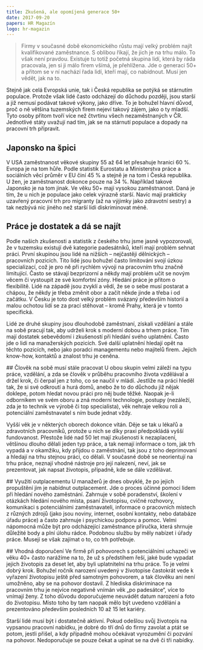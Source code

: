 ```yaml
---
title: Zkušená, ale opomíjená generace 50+
date: 2017-09-20
papers: HR Magazín
logo: hr-magazin
---
```

> Firmy v současné době ekonomického růstu mají velký problém najít kvalifikované zaměstnance. S oblibou říkají, že jich je na trhu málo. To však není pravdou. Existuje tu totiž početná skupina lidí, která by ráda pracovala, jen si ji málo firem všímá, je přehlížena. Jde o generaci 50+ a přitom se v ní nachází řada lidí, kteří mají, co nabídnout. Musí jen vědět, jak na to.

Stejně jak celá Evropská unie, tak i Česká republika se potýká se stárnutím populace. Protože však lidé často odcházejí do důchodu později, jsou starší a již nemusí podávat takové výkony, jako dříve. To je bohužel hlavní důvod, proč o ně většina tuzemských firem nejeví takový zájem, jako o ty mladší. Tyto osoby přitom tvoří více než čtvrtinu všech nezaměstnaných v ČR. Jednotlivé státy uvažují nad tím, jak se na stárnutí populace a dopady na pracovní trh připravit.

## Japonsko na špici

V USA zaměstnanost věkové skupiny 55 až 64 let přesahuje hranici 60 %. Evropa je na tom hůře. Podle statistik Eurostatu a Ministerstva práce a sociálních věcí průměr v EU činí 45 % a stejně je na tom i Česká republika. U žen, je zaměstnanost dokonce pouze na 34 %. Například takové Japonsko je na tom jinak. Ve věku 50+ mají vysokou zaměstnanost. Daná je tím, že u nich je populace jako celek výrazně starší. Navíc mají prakticky uzavřený pracovní trh pro migranty (až na výjimky jako zdravotní sestry) a tak nezbývá nic jiného než starší lidi diskriminovat méně.

## Práce je dostatek a dá se najít

Podle našich zkušenosti a statistik z českého trhu jsme jasně vypozorovali, že v tuzemsku existují dvě kategorie padesátníků, kteří mají problém sehnat práci. První skupinou jsou lidé na nižších – nejčastěji dělnických – pracovních pozicích. Tito lidé jsou bohužel často limitování svojí úzkou specializací, což je pro ně při rychlém vývoji na pracovním trhu značně limitující. Často se stávají bezprizorní a někdy mají problém učit se novým věcem či vystoupit ze své komfortní zóny. Hledání práce je přitom o flexibilitě. Lidé na západě jsou zvyklí a vědí, že se o sebe musí postarat a chápou, že někdy je třeba změnit obor a začít někde jinde a třeba i od začátku. V Česku je toto dost velký problém svázaný především historií a malou ochotou lidí se za prací stěhovat – kromě Prahy, která je v tomto specifická.

Lidé ze druhé skupiny jsou dlouhodobě zaměstnaní, získali vzdělání a stále na sobě pracují tak, aby udrželi krok s moderní dobou a trhem práce. Tím mají dostatek sebevědomí i zkušeností při hledání svého uplatnění. Často jde o lidi na manažerských pozicích. Své další uplatnění hledají opět na těchto pozicích, nebo jako poradci managementu nebo majitelů firem. Jejich know-how, kontaktů a znalost trhu je ceněna.

\##&nbsp;Člověk na sobě musí stále pracovat
U obou skupin velmi záleží na typu práce, vzdělání, a zda se člověk v průběhu pracovního života vzdělával a držel krok, či čerpal jen z toho, co se naučil v mládí. Jestliže na práci hleděl tak, že si své odkroutí a hurá domů, anebo že to do důchodu již nějak doklepe, potom hledat novou práci pro něj bude těžké. Naopak je-li odborníkem ve svém oboru a zná moderní technologie, postupy (nezáleží, zda je to technik ve výrobě či top specialista), věk nehraje velkou roli a potenciální zaměstnavatel s ním bude jednat vždy.

Vyšší věk je v některých oborech dokonce vítán. Děje se tak u lékařů a zdravotních pracovníků, protože u nich se díky praxi předpokládá vyšší fundovanost. Přestože lidé nad 50 let mají zkušenosti k nezaplacení, většinou dlouho dělali jeden typ práce, a tak nemají informace o tom, jak trh vypadá a v okamžiku, kdy přijdou o zaměstnání, tak jsou z toho deprimovaní a hledají na trhu stejnou práci, co dělali. V současné době se neorientují na trhu práce, neznají vhodné nástroje pro její nalezení, neví, jak se prezentovat, jak napsat životopis, případně, kde se dále vzdělávat.

\##&nbsp;Využití outplacementu
U manažerů je dnes obvyklé, že po jejich propuštění jim je nabídnut outplacement. Jde o proces účinné pomoci lidem při hledání nového zaměstnání. Zahrnuje v sobě poradenství, školení v otázkách hledání nového místa, psaní životopisu, cvičné rozhovory, komunikaci s potenciálními zaměstnavateli, informace o pracovních místech z různých zdrojů (jako jsou noviny, internet, osobní kontakty, nebo databáze úřadu práce) a často zahrnuje i psychickou podporu a pomoc. Velmi nápomocná může být pro odcházející zaměstnance příručka, která shrnuje důležité body a plní úlohu rádce. Podobnou službu by měly nabízet i úřady práce. Musejí se však zajímat o to, co trh potřebuje.

\##&nbsp;Vhodná doporučení
Ve firmě při pohovorech s potenciálními uchazeči ve věku 40+ často narážíme na to, že už s předstihem řeší, jaké bude vypadat jejich životopis za deset let, aby byli uplatnitelní na trhu práce. To je velmi dobrý krok. Bohužel ročník narození uvedený v životopise častokrát vede k vyřazení životopisu ještě před samotným pohovorem, a tak člověku ani není umožněno, aby se na pohovor dostavil. Z hlediska diskriminace na pracovním trhu je nejvíce negativně vnímán věk „po padesátce“, více to vnímají ženy. Z toho důvodu doporučujeme neuvádět datum narození a foto do životopisu. Místo toho by tam naopak mělo být uvedeno vzdělání a prezentováno především posledních 10 až 15 let kariéry.

Starší lidé musí být i dostatečně aktivní. Pokud odešlou svůj životopis na vypsanou pracovní nabídku, je dobré do tří dnů do firmy zavolat a ptát se potom, jestli přišel, a kdy případně mohou očekávat vyrozumění či pozvání na pohovor. Nedoporučuje se pouze čekat a upínat se na dvě či tři nabídky.
